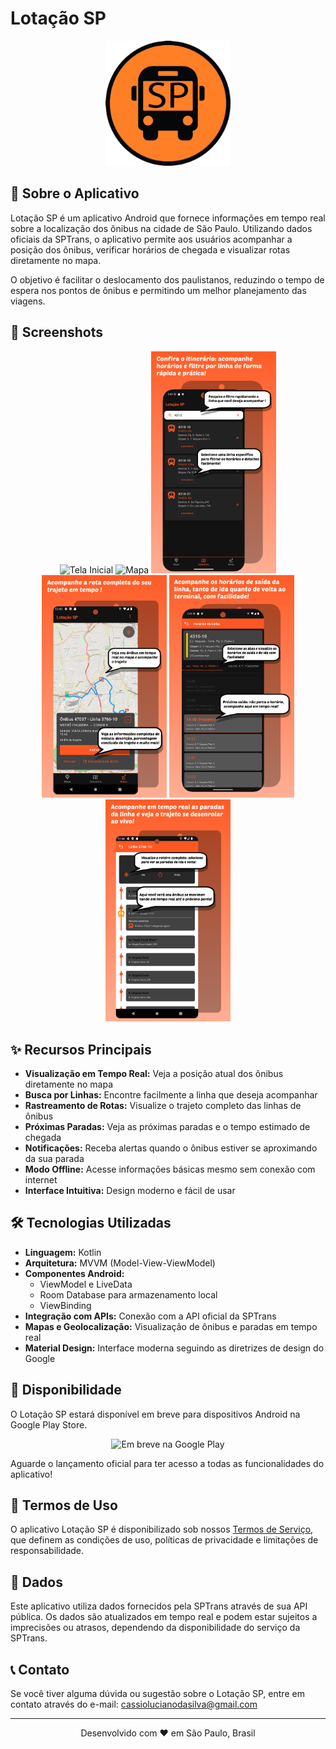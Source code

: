 # Lotação SP

<p align="center">
  <img src="assets/logo.png" alt="Lotação SP Logo" width="200"/>
</p>

## 📱 Sobre o Aplicativo

Lotação SP é um aplicativo Android que fornece informações em tempo real sobre a localização dos ônibus na cidade de São Paulo. Utilizando dados oficiais da SPTrans, o aplicativo permite aos usuários acompanhar a posição dos ônibus, verificar horários de chegada e visualizar rotas diretamente no mapa.

O objetivo é facilitar o deslocamento dos paulistanos, reduzindo o tempo de espera nos pontos de ônibus e permitindo um melhor planejamento das viagens.

## 📸 Screenshots

<p align="center">
  <img src="assets/screenshot1.png" width="200" alt="Tela Inicial"/>
  <img src="assets/screenshot2.png" width="200" alt="Mapa"/>
  <img src="assets/screenshot3.png" width="200" alt="Busca de Linhas"/>
  <img src="assets/screenshot4.png" width="200" alt="Detalhes da Rota"/>
  <img src="assets/screenshot5.png" width="200" alt="Itinerário das linhas"/>
  <img src="assets/screenshot6.png" width="200" alt="Acompanhar paradas"/>
</p>

## ✨ Recursos Principais

- **Visualização em Tempo Real:** Veja a posição atual dos ônibus diretamente no mapa
- **Busca por Linhas:** Encontre facilmente a linha que deseja acompanhar
- **Rastreamento de Rotas:** Visualize o trajeto completo das linhas de ônibus
- **Próximas Paradas:** Veja as próximas paradas e o tempo estimado de chegada
- **Notificações:** Receba alertas quando o ônibus estiver se aproximando da sua parada
- **Modo Offline:** Acesse informações básicas mesmo sem conexão com internet
- **Interface Intuitiva:** Design moderno e fácil de usar

## 🛠️ Tecnologias Utilizadas

- **Linguagem:** Kotlin
- **Arquitetura:** MVVM (Model-View-ViewModel)
- **Componentes Android:**
  - ViewModel e LiveData
  - Room Database para armazenamento local
  - ViewBinding
- **Integração com APIs:** Conexão com a API oficial da SPTrans
- **Mapas e Geolocalização:** Visualização de ônibus e paradas em tempo real
- **Material Design:** Interface moderna seguindo as diretrizes de design do Google

## 📱 Disponibilidade

O Lotação SP estará disponível em breve para dispositivos Android na Google Play Store.

<p align="center">
  <img src="https://play.google.com/intl/en_us/badges/images/generic/pt-br_badge_web_generic.png" alt="Em breve na Google Play" height="80"/>
</p>

Aguarde o lançamento oficial para ter acesso a todas as funcionalidades do aplicativo!

## 📄 Termos de Uso

O aplicativo Lotação SP é disponibilizado sob nossos [Termos de Serviço](terms.html), que definem as condições de uso, políticas de privacidade e limitações de responsabilidade.

## 🔄 Dados

Este aplicativo utiliza dados fornecidos pela SPTrans através de sua API pública. Os dados são atualizados em tempo real e podem estar sujeitos a imprecisões ou atrasos, dependendo da disponibilidade do serviço da SPTrans.

## 📞 Contato

Se você tiver alguma dúvida ou sugestão sobre o Lotação SP, entre em contato através do e-mail: cassiolucianodasilva@gmail.com

---

<p align="center">
  Desenvolvido com ❤️ em São Paulo, Brasil
</p>